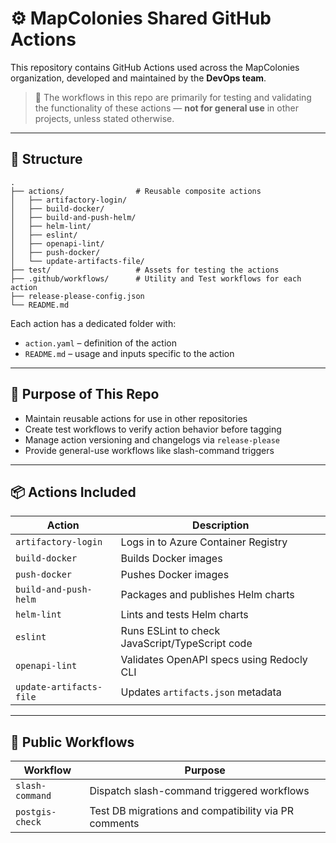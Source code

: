 # ⚙️ MapColonies Shared GitHub Actions

This repository contains GitHub Actions used across the MapColonies organization, developed and maintained by the **DevOps team**.

> 🧪 The workflows in this repo are primarily for testing and validating the functionality of these actions — **not for general use** in other projects, unless stated otherwise.

---

## 📂 Structure

```
.
├── actions/                # Reusable composite actions
│   ├── artifactory-login/
│   ├── build-docker/
│   ├── build-and-push-helm/
│   ├── helm-lint/
│   ├── eslint/
│   ├── openapi-lint/
│   ├── push-docker/
│   └── update-artifacts-file/
├── test/                   # Assets for testing the actions
├── .github/workflows/      # Utility and Test workflows for each action
├── release-please-config.json
└── README.md
```

Each action has a dedicated folder with:
- `action.yaml` – definition of the action
- `README.md` – usage and inputs specific to the action

---

## 🧪 Purpose of This Repo

- Maintain reusable actions for use in other repositories
- Create test workflows to verify action behavior before tagging
- Manage action versioning and changelogs via `release-please`
- Provide general-use workflows like slash-command triggers

---

## 📦 Actions Included

| Action | Description |
|--------|-------------|
| `artifactory-login`       | Logs in to Azure Container Registry |
| `build-docker`          | Builds Docker images                    |
| `push-docker`           | Pushes Docker images                    |
| `build-and-push-helm`     | Packages and publishes Helm charts |
| `helm-lint`               | Lints and tests Helm charts |
| `eslint`	                | Runs ESLint to check JavaScript/TypeScript code |
| `openapi-lint`            | Validates OpenAPI specs using Redocly CLI |
| `update-artifacts-file`   | Updates `artifacts.json` metadata |

---

## 🧰 Public Workflows

| Workflow        | Purpose                                        |
|----------------|------------------------------------------------|
| `slash-command`| Dispatch slash-command triggered workflows     |
| `postgis-check`| Test DB migrations and compatibility via PR comments |
